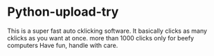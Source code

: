 # Python-upload-try
This is a super fast auto cklicking software.
It basically clicks as many cklicks as you want at once.
more than 1000 clicks only for beefy computers
Have fun, handle with care.
